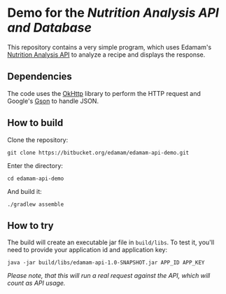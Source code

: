 # Demo for the *Nutrition Analysis API and Database* 

This repository contains a very simple program, which uses Edamam's
[Nutrition Analysis API](https://developer.edamam.com/) to analyze a recipe and
displays the response.

## Dependencies
The code uses the [OkHttp](http://square.github.io/okhttp/) library to perform
the HTTP request and Google's [Gson](https://github.com/google/gson) to handle
JSON.

## How to build
Clone the repository:

    git clone https://bitbucket.org/edamam/edamam-api-demo.git

Enter the directory:

    cd edamam-api-demo

And build it:

    ./gradlew assemble

## How to try
The build will create an executable jar file in `build/libs`. To test it, you'll
need to provide your application id and application key:

    java -jar build/libs/edamam-api-1.0-SNAPSHOT.jar APP_ID APP_KEY

*Please note, that this will run a real request against the API, which will count
as API usage.*